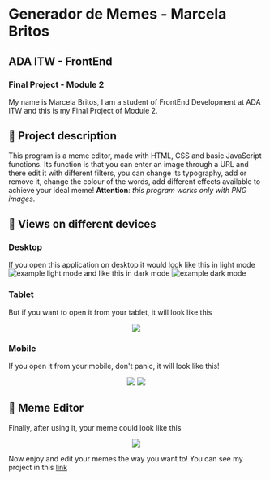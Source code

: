 # Generador de Memes - Marcela Britos
## ADA ITW - FrontEnd

### Final Project - Module 2

My name is Marcela Britos, I am a student of FrontEnd Development at ADA ITW and this is my Final Project of Module 2.

## 📑 Project description
This program is a meme editor, made with HTML, CSS and basic JavaScript functions. Its function is that you can enter an image through a URL and there edit it with different filters, you can change its typography, add or remove it, change the colour of the words, add different effects available to achieve your ideal meme! **Attention**: *this program works only with PNG images*.  

## 👀 Views on different devices

### Desktop
If you open this application on desktop it would look like this in light mode
![example light mode](https://user-images.githubusercontent.com/119630999/227664829-2d01505c-c19b-4488-97d1-2b430624f69d.png)
and like this in dark mode
![example dark mode](https://user-images.githubusercontent.com/119630999/227665717-4867a781-3485-442a-810c-2e70e621950e.png)

### Tablet
But if you want to open it from your tablet, it will look like this
<p align="center">
  <img src="https://user-images.githubusercontent.com/119630999/227666391-086759dc-5fb3-4565-99a1-b6742f4bd4e1.png">
</p>

### Mobile
If you open it from your mobile, don't panic, it will look like this!
<p align="center">
  <img src="https://user-images.githubusercontent.com/119630999/227666948-cf212ca4-336d-467e-9435-98799cf38f78.png">
  <img src="https://user-images.githubusercontent.com/119630999/227667130-90616b07-e940-49d4-a0b8-12f6b616504b.png">
</p>

## 🎨 Meme Editor
Finally, after using it, your meme could look like this
<p align="center">
  <img src="https://user-images.githubusercontent.com/119630999/227667251-c34727e4-e7b2-4467-b331-7a85d918a4e4.png">
</p>

Now enjoy and edit your memes the way you want to! You can see my project in this [link](https://marcelabrx.github.io/editor-de-memes/)
